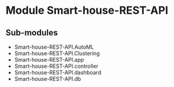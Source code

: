 Module Smart-house-REST-API
===========================

Sub-modules
-----------
* Smart-house-REST-API.AutoML
* Smart-house-REST-API.Clustering
* Smart-house-REST-API.app
* Smart-house-REST-API.controller
* Smart-house-REST-API.dashboard
* Smart-house-REST-API.db